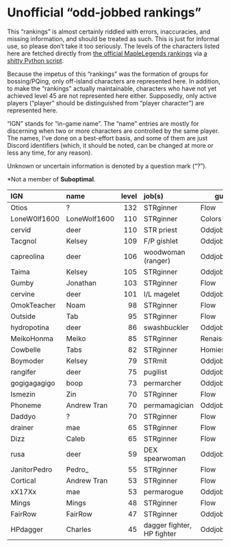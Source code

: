# Unofficial “odd-jobbed rankings”

This “rankings” is almost certainly riddled with errors, inaccuracies, and
missing information, and should be treated as such. This is just for informal
use, so please don’t take it too seriously. The levels of the characters listed
here are fetched directly from [the official MapleLegends
rankings](https://maplelegends.com/ranking/all) via [a shitty Python
script](https://codeberg.org/oddjobs/odd-jobbed_rankings/src/branch/master/update.py).

Because the impetus of this “rankings” was the formation of groups for
bossing/PQing, only off-island characters are represented here. In addition, to
make the “rankings” actually maintainable, characters who have not yet achieved
level 45 are not represented here either. Supposedly, only active players
(“player” should be distinguished from “player character”) are represented
here.

“IGN” stands for “in-game name”. The “name” entries are mostly for discerning
when two or more characters are controlled by the same player. The names, I’ve
done on a best-effort basis, and some of them are just Discord identifiers
(which, it should be noted, can be changed at more or less any time, for any
reason).

Unknown or uncertain information is denoted by a question mark (“?”).

\*Not a member of <b>Suboptimal</b>.

| IGN        | name         | level | job(s)                 | guild         |
| :--------- | :----------- | ----: | :--------------------- | ------------- |
| Otios | ? | 132 | STRginner | Flow |
| LoneW0lf1600 | LoneWolf1600 | 110 | STRginner | Colors\* |
| cervid | deer | 110 | STR priest | Oddjobs |
| Tacgnol | Kelsey | 109 | F/P gishlet | Oddjobs |
| capreolina | deer | 106 | woodwoman (ranger) | Oddjobs |
| Taima | Kelsey | 105 | STRginner | Oddjobs |
| Gumby | Jonathan | 103 | STRginner | Flow |
| cervine | deer | 101 | I/L magelet | Oddjobs |
| OmokTeacher | Noam | 98 | STRginner | Flow |
| Outside | Tab | 95 | STRginner | Flow |
| hydropotina | deer | 86 | swashbuckler | Oddjobs |
| MeikoHonma | Meiko | 85 | STRginner | Renaissance\* |
| Cowbelle | Tabs | 82 | STRginner | Homies\* |
| Boymoder | Kelsey | 79 | STRmit | Oddjobs |
| rangifer | deer | 75 | pugilist | Oddjobs |
| gogigagagigo | boop | 73 | permarcher | Oddjobs |
| Ismezin | Zin | 70 | STRginner | Flow |
| Phoneme | Andrew Tran | 70 | permamagician | Oddjobs |
| Daddyo | ? | 70 | STRginner | Flow |
| drainer | mae | 65 | STRginner | Flow |
| Dizz | Caleb | 65 | STRginner | Flow |
| rusa | deer | 59 | DEX spearwoman | Oddjobs |
| JanitorPedro | Pedro\_ | 55 | STRginner | Flow |
| Cortical | Andrew Tran | 53 | STRginner | Flow |
| xX17Xx | mae | 53 | permarogue | Oddjobs |
| Mings | Mings | 48 | STRginner | Flow |
| FairRow | FairRow | 47 | STRginner | Oddjobs |
| HPdagger | Charles | 45 | dagger fighter, HP fighter | Oddjobs |
